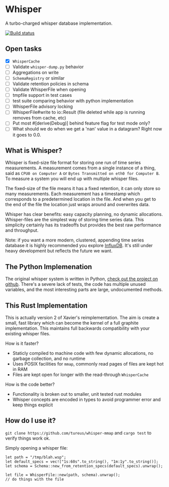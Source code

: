 Whisper
=====

A turbo-charged whisper database implementation.

[![Build status](https://api.travis-ci.org/tureus/whisper.png)](https://travis-ci.org/tureus/whisper)

Open tasks
----

 - [x] `WhisperCache`
 - [ ] Validate `whisper-dump.py` behavior
 - [ ] Aggregations on write
 - [ ] `SchemaRegistry` or similar
 - [ ] Validate retention policies in schema
 - [ ] Validate WhisperFile when opening
 - [ ] tmpfile support in test cases
 - [ ] test suite comparing behavior with python implementation
 - [ ] WhisperFile advisory locking
 - [ ] WhisperFile#write to io::Result (file deleted while app is running removes from cache, etc)
 - [ ] Put most #[derive(Debug)] behind feature flag for test mode only?
 - [ ] What should we do when we get a 'nan' value in a datagram? Right now it goes to 0.0.

What is Whisper?
----

Whisper is fixed-size file format for storing one run of time series measurements. A measurement comes from a single instance of a thing, said as `CPU0 on Computer A` or `Bytes Transmitted on eth0 for Computer B`. To measure a system you will end up with multiple whisper files.

The fixed-size of the file means it has a fixed retention, it can only store so many measurements. Each measurement has a timestamp which corresponds to a predetermined location in the file. And when you get to the end of the file the location just wraps around and overwrites data.

Whisper has clear benefits: easy capacity planning, no dynamic allocations. Whisper-files are the simplest way of storing time series data. This simplicity certainly has its tradeoffs but provides the best raw performance and throughput.

Note: if you want a more modern, clustered, appending time series database it is highly recommended you explore [InfluxDB](https://www.influxdb.org/). It's still under heavy development but reflects the future we want.

The Python Implemenation
---

The original whisper system is written in Python, [check out the project on github](https://github.com/graphite-project/whisper). There's a severe lack of tests, the code has multiple unused variables, and the most interesting parts are large, undocumented methods.

This Rust Implementation
---

This is actually version 2 of Xavier's reimplementation. The aim is create a small, fast library which can become the kernel of a full graphite implementation. This maintains full backwards compatibility with your existing whisper files.

How is it faster?

 - Staticly compiled to machine code with few dynamic allocations, no garbage collection, and no runtime
 - Uses POSIX facilities for `mmap`, commonly read pages of files are kept hot in RAM
 - Files are kept open for longer with the read-through `WhisperCache`

How is the code better?

 - Functionality is broken out to smaller, unit tested rust modules
 - Whisper concepts are encoded in types to avoid programmer error and keep things explicit

How do I use it?
----

`git clone https://github.com/tureus/whisper-mmap` and `cargo test` to verify things work ok.

Simply opening a whisper file:

```
let path = "/tmp/blah.wsp";
let default_specs = vec!["1s:60s".to_string(), "1m:1y".to_string()];
let schema = Schema::new_from_retention_specs(default_specs).unwrap();

let file = WhisperFile::new(path, schema).unwrap();
// do things with the file
```
